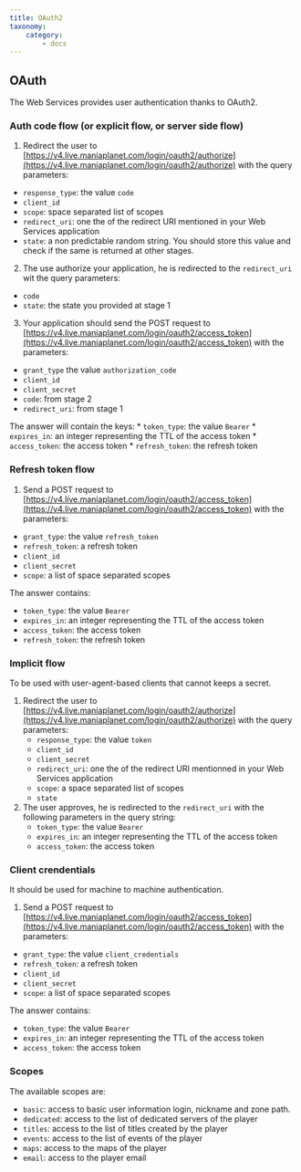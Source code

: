 ```yaml
---
title: OAuth2
taxonomy:
    category:
        - docs
---
```


## OAuth

The Web Services provides user authentication thanks to OAuth2.

### Auth code flow (or explicit flow, or server side flow)

1. Redirect the user to [https://v4.live.maniaplanet.com/login/oauth2/authorize](https://v4.live.maniaplanet.com/login/oauth2/authorize) with the query parameters:
  * `response_type`: the value `code`
  * `client_id`
  * `scope`: space separated list of scopes
  * `redirect_uri`: one the of the redirect URI mentioned in your Web Services application
  * `state`: a non predictable random string. You should store this value and check if the same is returned at other stages.
2. The use authorize your application, he is redirected to the `redirect_uri` wit the query parameters:
  * `code`
  * `state`: the state you provided at stage 1
3. Your application should send the POST request to [https://v4.live.maniaplanet.com/login/oauth2/access_token](https://v4.live.maniaplanet.com/login/oauth2/access_token) with the parameters:
  * `grant_type` the value `authorization_code`
  * `client_id`
  * `client_secret`
  * `code`: from stage 2
  * `redirect_uri`: from stage 1 

The answer will contain the keys:
    * `token_type`: the value `Bearer`
    * `expires_in`: an integer representing the TTL of the access token
    * `access_token`: the access token
    * `refresh_token`: the refresh token

### Refresh token flow

1. Send a POST request to [https://v4.live.maniaplanet.com/login/oauth2/access_token](https://v4.live.maniaplanet.com/login/oauth2/access_token) with the parameters:
  * `grant_type`: the value `refresh_token`
  * `refresh_token`: a refresh token
  * `client_id`
  * `client_secret`
  * `scope`: a list of space separated scopes
 
 The answer contains: 
  * `token_type`: the value `Bearer`
  * `expires_in`: an integer representing the TTL of the access token
  * `access_token`: the access token
  * `refresh_token`: the refresh token


### Implicit flow

To be used with user-agent-based clients that cannot keeps a secret.

1. Redirect the user to [https://v4.live.maniaplanet.com/login/oauth2/authorize](https://v4.live.maniaplanet.com/login/oauth2/authorize) with the query parameters:
   * `response_type`: the value `token`
   * `client_id`
   * `client_secret`
   * `redirect_uri`: one the of the redirect URI mentionned in your Web Services application
   * `scope`: a space separated list of scopes
   * `state`
2. The user approves, he is redirected to the `redirect_uri` with the following parameters in the query string:
    * `token_type`: the value `Bearer`
    * `expires_in`: an integer representing the TTL of the access token
    * `access_token`: the access token

### Client crendentials

It should be used for machine to machine authentication. 

1. Send a POST request to [https://v4.live.maniaplanet.com/login/oauth2/access_token](https://v4.live.maniaplanet.com/login/oauth2/access_token) with the parameters:
  * `grant_type`: the value `client_credentials`
  * `refresh_token`: a refresh token
  * `client_id`
  * `client_secret`
  * `scope`: a list of space separated scopes

The answer contains: 
  * `token_type`: the value `Bearer`
  * `expires_in`: an integer representing the TTL of the access token
  * `access_token`: the access token
   
### Scopes

The available scopes are:
* `basic`: access to basic user information login, nickname and zone path.
* `dedicated`: access to the list of dedicated servers of the player
* `titles`: access to the list of titles created by the player
* `events`: access to the list of events of the player
* `maps`: access to the maps of the player
* `email`: access to the player email
